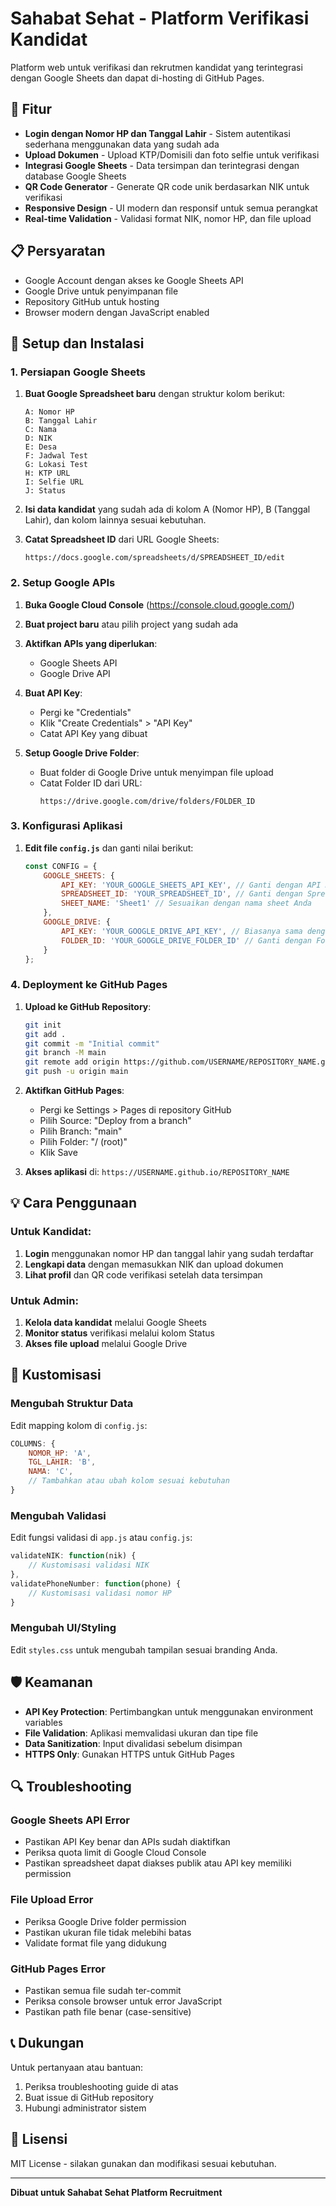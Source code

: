 # Sahabat Sehat - Platform Verifikasi Kandidat

Platform web untuk verifikasi dan rekrutmen kandidat yang terintegrasi dengan Google Sheets dan dapat di-hosting di GitHub Pages.

## 🌟 Fitur

- **Login dengan Nomor HP dan Tanggal Lahir** - Sistem autentikasi sederhana menggunakan data yang sudah ada
- **Upload Dokumen** - Upload KTP/Domisili dan foto selfie untuk verifikasi
- **Integrasi Google Sheets** - Data tersimpan dan terintegrasi dengan database Google Sheets
- **QR Code Generator** - Generate QR code unik berdasarkan NIK untuk verifikasi
- **Responsive Design** - UI modern dan responsif untuk semua perangkat
- **Real-time Validation** - Validasi format NIK, nomor HP, dan file upload

## 📋 Persyaratan

- Google Account dengan akses ke Google Sheets API
- Google Drive untuk penyimpanan file
- Repository GitHub untuk hosting
- Browser modern dengan JavaScript enabled

## 🚀 Setup dan Instalasi

### 1. Persiapan Google Sheets

1. **Buat Google Spreadsheet baru** dengan struktur kolom berikut:
   ```
   A: Nomor HP
   B: Tanggal Lahir  
   C: Nama
   D: NIK
   E: Desa
   F: Jadwal Test
   G: Lokasi Test
   H: KTP URL
   I: Selfie URL
   J: Status
   ```

2. **Isi data kandidat** yang sudah ada di kolom A (Nomor HP), B (Tanggal Lahir), dan kolom lainnya sesuai kebutuhan.

3. **Catat Spreadsheet ID** dari URL Google Sheets:
   ```
   https://docs.google.com/spreadsheets/d/SPREADSHEET_ID/edit
   ```

### 2. Setup Google APIs

1. **Buka Google Cloud Console** (https://console.cloud.google.com/)

2. **Buat project baru** atau pilih project yang sudah ada

3. **Aktifkan APIs yang diperlukan**:
   - Google Sheets API
   - Google Drive API

4. **Buat API Key**:
   - Pergi ke "Credentials" 
   - Klik "Create Credentials" > "API Key"
   - Catat API Key yang dibuat

5. **Setup Google Drive Folder**:
   - Buat folder di Google Drive untuk menyimpan file upload
   - Catat Folder ID dari URL:
     ```
     https://drive.google.com/drive/folders/FOLDER_ID
     ```

### 3. Konfigurasi Aplikasi

1. **Edit file `config.js`** dan ganti nilai berikut:
   ```javascript
   const CONFIG = {
       GOOGLE_SHEETS: {
           API_KEY: 'YOUR_GOOGLE_SHEETS_API_KEY', // Ganti dengan API Key Anda
           SPREADSHEET_ID: 'YOUR_SPREADSHEET_ID', // Ganti dengan Spreadsheet ID
           SHEET_NAME: 'Sheet1' // Sesuaikan dengan nama sheet Anda
       },
       GOOGLE_DRIVE: {
           API_KEY: 'YOUR_GOOGLE_DRIVE_API_KEY', // Biasanya sama dengan Sheets API Key
           FOLDER_ID: 'YOUR_GOOGLE_DRIVE_FOLDER_ID' // Ganti dengan Folder ID Anda
       }
   };
   ```

### 4. Deployment ke GitHub Pages

1. **Upload ke GitHub Repository**:
   ```bash
   git init
   git add .
   git commit -m "Initial commit"
   git branch -M main
   git remote add origin https://github.com/USERNAME/REPOSITORY_NAME.git
   git push -u origin main
   ```

2. **Aktifkan GitHub Pages**:
   - Pergi ke Settings > Pages di repository GitHub
   - Pilih Source: "Deploy from a branch"
   - Pilih Branch: "main"
   - Pilih Folder: "/ (root)"
   - Klik Save

3. **Akses aplikasi** di: `https://USERNAME.github.io/REPOSITORY_NAME`

## 💡 Cara Penggunaan

### Untuk Kandidat:

1. **Login** menggunakan nomor HP dan tanggal lahir yang sudah terdaftar
2. **Lengkapi data** dengan memasukkan NIK dan upload dokumen
3. **Lihat profil** dan QR code verifikasi setelah data tersimpan

### Untuk Admin:

1. **Kelola data kandidat** melalui Google Sheets
2. **Monitor status** verifikasi melalui kolom Status
3. **Akses file upload** melalui Google Drive

## 🔧 Kustomisasi

### Mengubah Struktur Data

Edit mapping kolom di `config.js`:
```javascript
COLUMNS: {
    NOMOR_HP: 'A',
    TGL_LAHIR: 'B',
    NAMA: 'C',
    // Tambahkan atau ubah kolom sesuai kebutuhan
}
```

### Mengubah Validasi

Edit fungsi validasi di `app.js` atau `config.js`:
```javascript
validateNIK: function(nik) {
    // Kustomisasi validasi NIK
},
validatePhoneNumber: function(phone) {
    // Kustomisasi validasi nomor HP
}
```

### Mengubah UI/Styling

Edit `styles.css` untuk mengubah tampilan sesuai branding Anda.

## 🛡️ Keamanan

- **API Key Protection**: Pertimbangkan untuk menggunakan environment variables
- **File Validation**: Aplikasi memvalidasi ukuran dan tipe file
- **Data Sanitization**: Input divalidasi sebelum disimpan
- **HTTPS Only**: Gunakan HTTPS untuk GitHub Pages

## 🔍 Troubleshooting

### Google Sheets API Error
- Pastikan API Key benar dan APIs sudah diaktifkan
- Periksa quota limit di Google Cloud Console
- Pastikan spreadsheet dapat diakses publik atau API key memiliki permission

### File Upload Error
- Periksa Google Drive folder permission
- Pastikan ukuran file tidak melebihi batas
- Validate format file yang didukung

### GitHub Pages Error
- Pastikan semua file sudah ter-commit
- Periksa console browser untuk error JavaScript
- Pastikan path file benar (case-sensitive)

## 📞 Dukungan

Untuk pertanyaan atau bantuan:
1. Periksa troubleshooting guide di atas
2. Buat issue di GitHub repository
3. Hubungi administrator sistem

## 📄 Lisensi

MIT License - silakan gunakan dan modifikasi sesuai kebutuhan.

---

**Dibuat untuk Sahabat Sehat Platform Recruitment** 